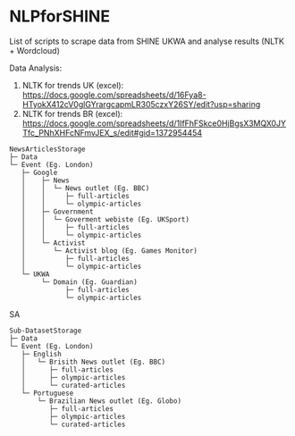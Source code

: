 # NLPforSHINE
List of scripts to scrape data from SHINE UKWA and analyse results (NLTK + Wordcloud)

Data Analysis:
1. NLTK for trends UK (excel): https://docs.google.com/spreadsheets/d/16Fya8-HTyokX412cV0glGYrargcapmLR305czxY26SY/edit?usp=sharing
2. NLTK for trends BR (excel): https://docs.google.com/spreadsheets/d/1IfFhFSkce0HjBgsX3MQX0JYTfc_PNhXHFcNFmvJEX_s/edit#gid=1372954454

```
NewsArticlesStorage
├─ Data
└─ Event (Eg. London)
   ├─ Google
   │    ├─ News
   │    │  └─ News outlet (Eg. BBC) 
   │    │     ├─ full-articles
   │    │     └─ olympic-articles
   │    ├─ Government
   │    │  └─ Goverment webiste (Eg. UKSport) 
   │    │     ├─ full-articles
   │    │     └─ olympic-articles
   │    └─ Activist
   │       └─ Activist blog (Eg. Games Monitor) 
   │          ├─ full-articles
   │          └─ olympic-articles
   └─ UKWA
        └─ Domain (Eg. Guardian)
              ├─ full-articles
              └─ olympic-articles          
```
SA
```
Sub-DatasetStorage
├─ Data
└─ Event (Eg. London)
   ├─ English
   │   └─ Brisith News outlet (Eg. BBC) 
   │      ├─ full-articles
   │      ├─ olympic-articles   
   │      └─ curated-articles
   └─ Portuguese
       └─ Brazilian News outlet (Eg. Globo) 
          ├─ full-articles
          ├─ olympic-articles
          └─ curated-articles

```


